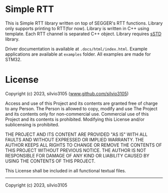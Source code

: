 
# Simple RTT

This is Simple RTT library written on top of SEGGER's RTT functions. Library only supports printing to RTT(for now). Library is written in C++ using template. Each RTT channel is separated C++ object.
Library requires [sSTD](https://github.com/silvio3105/sSTD) library.

Driver documentation is available at `.docs/html/index.html`.
Example applications are available at `examples` folder. All examples are made for STM32.


# License

Copyright (c) 2023, silvio3105 (www.github.com/silvio3105)

Access and use of this Project and its contents are granted free of charge to any Person.
The Person is allowed to copy, modify and use The Project and its contents only for non-commercial use.
Commercial use of this Project and its contents is prohibited.
Modifying this License and/or sublicensing is prohibited.

THE PROJECT AND ITS CONTENT ARE PROVIDED "AS IS" WITH ALL FAULTS AND WITHOUT EXPRESSED OR IMPLIED WARRANTY.
THE AUTHOR KEEPS ALL RIGHTS TO CHANGE OR REMOVE THE CONTENTS OF THIS PROJECT WITHOUT PREVIOUS NOTICE.
THE AUTHOR IS NOT RESPONSIBLE FOR DAMAGE OF ANY KIND OR LIABILITY CAUSED BY USING THE CONTENTS OF THIS PROJECT.

This License shall be included in all functional textual files.

---

Copyright (c) 2023, silvio3105
